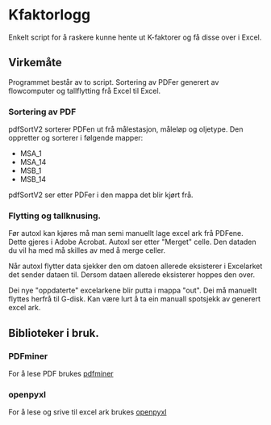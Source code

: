 # Kfaktorlogg

Enkelt script for å raskere kunne hente ut K-faktorer og få disse over i Excel.

## Virkemåte

Programmet består av to script. Sortering av PDFer generert av flowcomputer og tallflytting frå Excel til Excel. 

### Sortering av PDF

pdfSortV2 sorterer PDFen ut frå målestasjon, måleløp og oljetype. Den oppretter og sorterer i følgende mapper:

- MSA\_1
- MSA\_14
- MSB\_1
- MSB\_14

pdfSortV2 ser etter PDFer i den mappa det blir kjørt frå. 

### Flytting og tallknusing.

Før autoxl kan kjøres må man semi manuellt lage excel ark frå PDFene. Dette gjeres i Adobe Acrobat. Autoxl ser etter "Merget" celle. Den dataden du vil ha med må skilles av med å merge celler. 

Når autoxl flytter data sjekker den om datoen allerede eksisterer i Excelarket det sender dataen til. Dersom dataen allerede eksisterer hoppes den over. 

Dei nye "oppdaterte" excelarkene blir putta i mappa "out". Dei må manuellt flyttes herfrå til G-disk. Kan være lurt å ta ein manuall spotsjekk av generert excel ark. 

## Biblioteker i bruk.

### PDFminer

For å lese PDF brukes [pdfminer](pypi.org/project/pdfminer)

### openpyxl 

For å lese og srive til excel ark brukes [openpyxl](https://openpyxl.readthedocs.io/en/stable/#)

